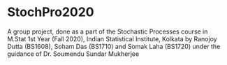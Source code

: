# StochPro2020
A group project, done as a part of the Stochastic Processes course in M.Stat 1st Year (Fall 2020), Indian Statistical Institute, Kolkata by Ranojoy Dutta (BS1608), Soham Das (BS1710) and Somak Laha (BS1720) under the guidance of Dr. Soumendu Sundar Mukherjee
